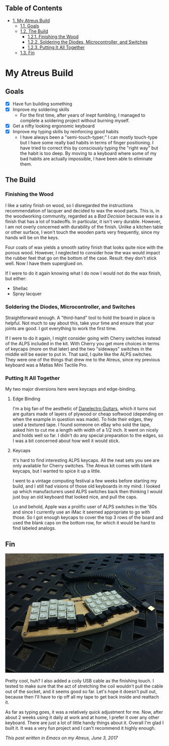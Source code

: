 <div id="table-of-contents">
<h2>Table of Contents</h2>
<div id="text-table-of-contents">
<ul>
<li><a href="#orgecee8f7">1. My Atreus Build</a>
<ul>
<li><a href="#org9e09eee">1.1. Goals</a></li>
<li><a href="#org5d81e14">1.2. The Build</a>
<ul>
<li><a href="#org7e1e4cf">1.2.1. Finishing the Wood</a></li>
<li><a href="#orgd19d87f">1.2.2. Soldering the Diodes, Microcontroller, and Switches</a></li>
<li><a href="#org40b41f2">1.2.3. Putting It All Together</a></li>
</ul>
</li>
<li><a href="#orgcfcc3bd">1.3. Fin</a></li>
</ul>
</li>
</ul>
</div>
</div>

<a id="orgecee8f7"></a>

# My Atreus Build


<a id="org9e09eee"></a>

## Goals

-   [X] Have fun building something
-   [X] Improve my soldering skills
    -   For the first time, after years of inept fumbling, I managed to
        complete a soldering project without burning myself.
-   [X] Get a nifty looking ergonomic keyboard
-   [X] Improve my typing skills by reinforcing good habits
    -   I have always been a "semi-touch-typer;" I can mostly touch-type
        but I have some really bad habits in terms of finger
        positioning. I have tried to correct this by consciously typing
        the "right way" but the habit is too deep. By moving to a keyboard
        where some of my bad habits are actually impossible, I have been
        able to eliminate them.


<a id="org5d81e14"></a>

## The Build


<a id="org7e1e4cf"></a>

### Finishing the Wood

I like a satiny finish on wood, so I disregarded the instructions
recommendation of lacquer and decided to wax the wood parts. This is,
in the woodworking community, regarded as a *Bad Decision* because wax
is a finish that has a lot of tradeoffs. In particular, it isn't very
durable. However, I am not overly concerned with durability of the
finish. Unlike a kitchen table or other surface, I won't touch the
wooden parts very frequently, since my hands will be on the keys.

Four coats of wax yields a smooth satiny finish that looks quite nice
with the porous wood. However, I neglected to consider how the wax
would impact the rubber feet that go on the bottom of the
case. Result: they don't stick well. Now I have them superglued on.

If I were to do it again knowing what I do now I would not do the wax
finish, but either:

-   Shellac
-   Spray lacquer


<a id="orgd19d87f"></a>

### Soldering the Diodes, Microcontroller, and Switches

Straightforward enough. A "third-hand" tool to hold the board in place
is helpful. Not much to say about this, take your time
and ensure that your joints are good. I got everything to work the
first time.

If I were to do it again, I might consider going with Cherry switches
instead of the ALPS included in the kit. With Cherry you get more
choices in terms of keycaps (more on that later) and the two
"sideways" switches in the middle will be easier to put in. That said,
I quite like the ALPS switches. They were one of the things that drew
me to the Atreus, since my previous keyboard was a Matias Mini Tactile
Pro.


<a id="org40b41f2"></a>

### Putting It All Together

My two major diversions here were keycaps and edge-binding.

1.  Edge Binding

    I'm a big fan of the aesthetic of [Danelectro Guitars](https://en.wikipedia.org/wiki/Danelectro), which it turns
    out are guitars made of layers of plywood or cheap softwood (depending
    on when the example in question was made). To hide their edges, they
    used a textured tape. I found someone on eBay who sold the tape, asked
    him to cut me a length with width of a 1/2 inch. It went on nicely and
    holds well so far. I didn't do any special preparation to the edges,
    so I was a bit concerned about how well it would stick.

2.  Keycaps

    It's hard to find interesting ALPS keycaps. All the neat sets you see
    are only available for Cherry switches. The Atreus kit comes with
    blank keycaps, but I wanted to spice it up a little. 
    
    I went to a vintage computing festival a few weeks before starting my
    build, and I still had visions of those old keyboards in my mind. I
    looked up which manufacturers used ALPS switches back then thinking I
    would just buy an old keyboard that looked nice, and pull the caps.
    
    Lo and behold, Apple was a prolific user of ALPS switches in the '80s
    and since I currently use an iMac it seemed appropriate to go with
    those. So I got enough keycaps to cover the top 3 rows of the board
    and used the blank caps on the bottom row, for which it would be hard
    to find labeled analogs.


<a id="orgcfcc3bd"></a>

## Fin

![img](./img/IMG_0410-1.JPG)

Pretty cool, huh? I also added a coily USB cable as the finishing
touch. I tested to make sure that the act of stretching the coil
wouldn't pull the cable out of the socket, and it seems good so
far. Let's hope it doesn't pull out, because then I'll have to rip off
all my tape to get back inside and reattach it.

As far as typing goes, it was a relatively quick adjustment for
me. Now, after about 2 weeks using it daily at work and at home, I
prefer it over any other keyboard. There are just a lot of little
handy things about it. Overall I'm glad I built it. It was a very fun
project and I can't recommend it highly enough.

*This post written in Emacs on my Atreus, June 3, 2017*

